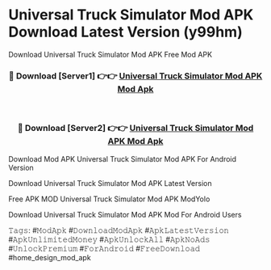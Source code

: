# Universal Truck Simulator Mod APK Download Latest Version (y99hm)
Download Universal Truck Simulator Mod APK Free Mod APK

<div align="center">
<h3>🔴 Download [Server1] 👉👉 <a href="https://apkcomod.com?title=Universal_Truck_Simulator_Mod_APK">Universal Truck Simulator Mod APK Mod Apk</a></h3><br>

<h3>🔴 Download [Server2] 👉👉 <a href="https://apkcomod.com?title=Universal_Truck_Simulator_Mod_APK">Universal Truck Simulator Mod APK Mod Apk</a></h3>
</div>


Download Mod APK Universal Truck Simulator Mod APK For Android Version

Download Universal Truck Simulator Mod APK Latest Version

Free APK MOD Universal Truck Simulator Mod APK ModYolo

Download Universal Truck Simulator Mod APK Mod For Android Users

𝚃𝚊𝚐𝚜: #𝙼𝚘𝚍𝙰𝚙𝚔 #𝙳𝚘𝚠𝚗𝚕𝚘𝚊𝚍𝙼𝚘𝚍𝙰𝚙𝚔 #𝙰𝚙𝚔𝙻𝚊𝚝𝚎𝚜𝚝𝚅𝚎𝚛𝚜𝚒𝚘𝚗 #𝙰𝚙𝚔𝚄𝚗𝚕𝚒𝚖𝚒𝚝𝚎𝚍𝙼𝚘𝚗𝚎𝚢 #𝙰𝚙𝚔𝚄𝚗𝚕𝚘𝚌𝚔𝙰𝚕𝚕 #𝙰𝚙𝚔𝙽𝚘𝙰𝚍𝚜 #𝚄𝚗𝚕𝚘𝚌𝚔𝙿𝚛𝚎𝚖𝚒𝚞𝚖 #𝙵𝚘𝚛𝙰𝚗𝚍𝚛𝚘𝚒𝚍 #𝙵𝚛𝚎𝚎𝙳𝚘𝚠𝚗𝚕𝚘𝚊𝚍 #home_design_mod_apk